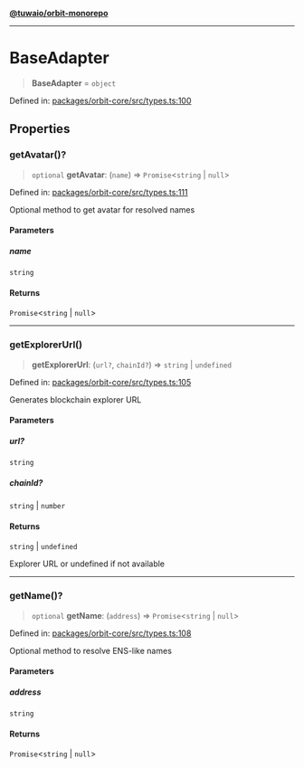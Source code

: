 [**@tuwaio/orbit-monorepo**](../../../README.md)

***

# BaseAdapter

> **BaseAdapter** = `object`

Defined in: [packages/orbit-core/src/types.ts:100](https://github.com/TuwaIO/orbit/blob/fcf1335e65144c0118c68edf3decad829e18a2e4/packages/orbit-core/src/types.ts#L100)

## Properties

### getAvatar()?

> `optional` **getAvatar**: (`name`) => `Promise`\<`string` \| `null`\>

Defined in: [packages/orbit-core/src/types.ts:111](https://github.com/TuwaIO/orbit/blob/fcf1335e65144c0118c68edf3decad829e18a2e4/packages/orbit-core/src/types.ts#L111)

Optional method to get avatar for resolved names

#### Parameters

##### name

`string`

#### Returns

`Promise`\<`string` \| `null`\>

***

### getExplorerUrl()

> **getExplorerUrl**: (`url?`, `chainId?`) => `string` \| `undefined`

Defined in: [packages/orbit-core/src/types.ts:105](https://github.com/TuwaIO/orbit/blob/fcf1335e65144c0118c68edf3decad829e18a2e4/packages/orbit-core/src/types.ts#L105)

Generates blockchain explorer URL

#### Parameters

##### url?

`string`

##### chainId?

`string` | `number`

#### Returns

`string` \| `undefined`

Explorer URL or undefined if not available

***

### getName()?

> `optional` **getName**: (`address`) => `Promise`\<`string` \| `null`\>

Defined in: [packages/orbit-core/src/types.ts:108](https://github.com/TuwaIO/orbit/blob/fcf1335e65144c0118c68edf3decad829e18a2e4/packages/orbit-core/src/types.ts#L108)

Optional method to resolve ENS-like names

#### Parameters

##### address

`string`

#### Returns

`Promise`\<`string` \| `null`\>

